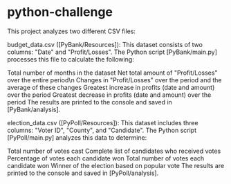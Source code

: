 # python-challenge

This project analyzes two different CSV files:

budget_data.csv ([PyBank/Resources]):
This dataset consists of two columns: "Date" and "Profit/Losses". The Python script [PyBank/main.py] processes this file to calculate the following:

Total number of months in the dataset
Net total amount of "Profit/Losses" over the entire period\n
Changes in "Profit/Losses" over the period and the average of these changes
Greatest increase in profits (date and amount) over the period
Greatest decrease in profits (date and amount) over the period
The results are printed to the console and saved in [PyBank/analysis].

election_data.csv ([PyPoll/Resources]):
This dataset includes three columns: "Voter ID", "County", and "Candidate". The Python script [PyPoll/main.py] analyzes this data to determine:

Total number of votes cast
Complete list of candidates who received votes
Percentage of votes each candidate won
Total number of votes each candidate won
Winner of the election based on popular vote
The results are printed to the console and saved in [PyPoll/analysis].
